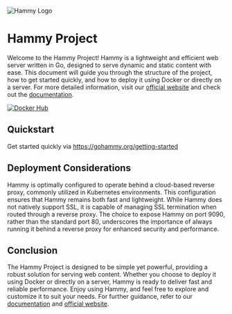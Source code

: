 ![Hammy Logo](https://gohammy.org/docs/hammy.svg)

# Hammy Project

Welcome to the Hammy Project! Hammy is a lightweight and efficient web server written in Go, designed to serve dynamic and static content with ease. This document will guide you through the structure of the project, how to get started quickly, and how to deploy it using Docker or directly on a server. For more detailed information, visit our [official website](https://gohammy.org) and check out the [documentation](https://gohammy.org/docs).

[![Docker Hub](https://img.shields.io/badge/Docker%20Hub-View%20Image-blue)](https://hub.docker.com/r/gohammy/hammy)

## Quickstart

Get started quickly via https://gohammy.org/getting-started

## Deployment Considerations

Hammy is optimally configured to operate behind a cloud-based reverse proxy, commonly utilized in Kubernetes environments. This configuration ensures that Hammy remains both fast and lightweight. While Hammy does not natively support SSL, it is capable of managing SSL termination when routed through a reverse proxy. The choice to expose Hammy on port 9090, rather than the standard port 80, underscores the importance of always running it behind a reverse proxy for enhanced security and performance.

## Conclusion

The Hammy Project is designed to be simple yet powerful, providing a robust solution for serving web content. Whether you choose to deploy it using Docker or directly on a server, Hammy is ready to deliver fast and reliable performance. Enjoy using Hammy, and feel free to explore and customize it to suit your needs. For further guidance, refer to our [documentation](https://gohammy.org/docs) and [official website](https://gohammy.org).
